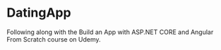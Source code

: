 # DatingApp

Following along with the Build an App with ASP.NET CORE and Angular From Scratch course on Udemy.
